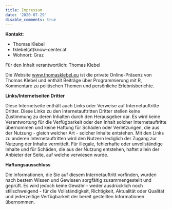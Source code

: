 ```yaml
---
title: Impressum
date: '2020-07-29'
disable_comments: true
---
```


**Kontakt**:

- Thomas Klebel
- tklebel(at)know-center.at
- Wohnort: Graz

Für den Inhalt verantwortlich: Thomas Klebel

Die Website www.thomasklebel.eu ist die private Online-Präsenz von Thomas Klebel
und enthält Beiträge über Programmierung mit R, 
Kommentare zu politischen Themen und persönliche Erlebnisberichte.

**Links/Internetseiten Dritter**

Diese Internetseite enthält auch Links oder Verweise auf Internetauftritte Dritter. Diese Links zu den Internetauftritten Dritter stellen keine Zustimmung zu deren Inhalten durch den Herausgeber dar. Es wird keine Verantwortung für die Verfügbarkeit oder den Inhalt solcher Internetauftritte übernommen und keine Haftung für Schäden oder Verletzungen, die aus der Nutzung - gleich welcher Art - solcher Inhalte entstehen. Mit den Links zu anderen Internetauftritten wird den Nutzern lediglich der Zugang zur Nutzung der Inhalte vermittelt. Für illegale, fehlerhafte oder unvollständige Inhalte und für Schäden, die aus der Nutzung entstehen, haftet allein der Anbieter der Seite, auf welche verwiesen wurde.


**Haftungsausschluss**

Die Informationen, die Sie auf diesem Internetauftritt vorfinden, wurden nach bestem Wissen und Gewissen sorgfältig zusammengestellt und geprüft. Es wird jedoch keine Gewähr - weder ausdrücklich noch stillschweigend - für die Vollständigkeit, Richtigkeit, Aktualität oder Qualität und jederzeitige Verfügbarkeit der bereit gestellten Informationen übernommen.
